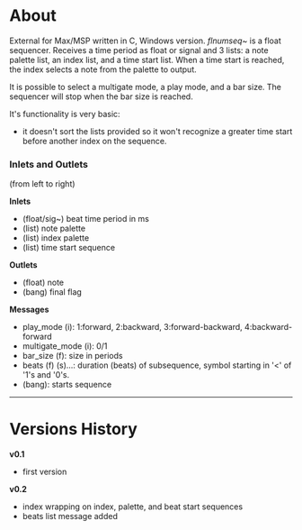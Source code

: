 
# About

External for Max/MSP written in C, Windows version. _flnumseq~_ is a float sequencer. Receives a time period as float or signal and 3 lists: a note palette list, an index list, and a time start list. When a time start is reached, the index selects a note from the palette to output. 

It is possible to select a multigate mode, a play mode, and a bar size. The sequencer will stop when the bar size is reached.

It's functionality is very basic: 

- it doesn't sort the lists provided so it won't recognize a greater time start before another index on the sequence.


### Inlets and Outlets

(from left to right)

**Inlets**

- (float/sig~) beat time period in ms
- (list) note palette
- (list) index palette
- (list) time start sequence

**Outlets**

- (float) note
- (bang) final flag

**Messages**

- play_mode (i): 1:forward, 2:backward, 3:forward-backward, 4:backward-forward
- multigate_mode (i): 0/1
- bar_size (f): size in periods
- beats (f) (s)...: duration (beats) of subsequence, symbol starting in '<' of '1's and '0's. 
- (bang): starts sequence

------------------------------------------------------

# Versions History

**v0.1**
- first version

**v0.2**
- index wrapping on index, palette, and beat start sequences
- beats list message added 
